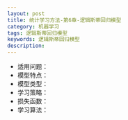 ```yaml
---
layout: post
title: 统计学习方法-第6章-逻辑斯蒂回归模型
category: 机器学习
tags: 逻辑斯蒂回归模型
keywords: 逻辑斯蒂回归模型
description:
---
```


- 适用问题：
- 模型特点：
- 模型类型：
- 学习策略：
- 损失函数：
- 学习算法：